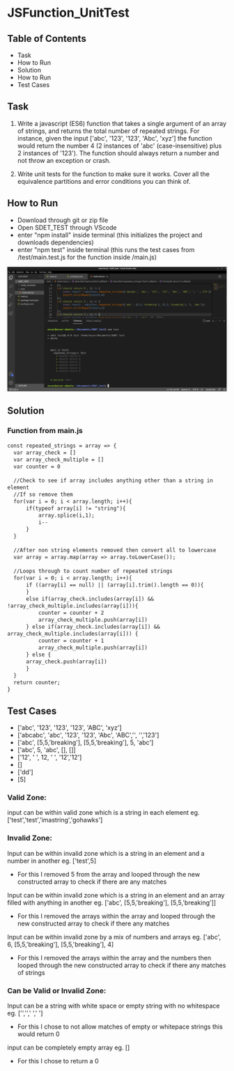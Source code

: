 # JSFunction_UnitTest
## Table of Contents
* Task
* How to Run
* Solution
* How to Run
* Test Cases

## Task

1. Write a javascript (ES6) function that takes a single argument of an array of strings, 
and returns the total number of repeated strings. For instance, given the input 
['abc', '123', '123', 'Abc', 'xyz'] the function would return the number 4 
(2 instances of 'abc' (case-insensitive) plus 2 instances of '123'). The function should 
always return a number and not throw an exception or crash.

2. Write unit tests for the function to make sure it works. Cover all the equivalence 
partitions and error conditions you can think of.

## How to Run

* Download through git or zip file
* Open SDET_TEST through VScode
* enter "npm install" inside terminal (this initializes the project and downloads dependencies)
* enter "npm test" inside terminal (this runs the test cases from /test/main.test.js for the function inside /main.js)

<div align="center"><img width="650" src="testcases.png" /></div>


## Solution

### Function from main.js

    const repeated_strings = array => {
      var array_check = []
      var array_check_multiple = []
      var counter = 0

      //Check to see if array includes anything other than a string in element
      //If so remove them
      for(var i = 0; i < array.length; i++){
          if(typeof array[i] != "string"){
              array.splice(i,1);
              i--
          }
      }

      //After non string elements removed then convert all to lowercase
      var array = array.map(array => array.toLowerCase());

      //Loops through to count number of repeated strings
      for(var i = 0; i < array.length; i++){
          if ((array[i] == null) || (array[i].trim().length == 0)){
          }
          else if(array_check.includes(array[i]) && !array_check_multiple.includes(array[i])){
              counter = counter + 2
              array_check_multiple.push(array[i])
          } else if(array_check.includes(array[i]) && array_check_multiple.includes(array[i])) {
              counter = counter + 1
              array_check_multiple.push(array[i])
          } else {
          array_check.push(array[i])
          }
      }
      return counter;
    }
    
    
## Test Cases

* ['abc', '123', '123', '123', 'ABC', 'xyz']
* ['abcabc', 'abc', '123', '123', 'Abc', 'ABC','', '','123']
* ['abc', [5,5,'breaking'], [5,5,'breaking'], 5, 'abc']
* ['abc', 5, 'abc', [], []]
* ['12', ' ', 12, ' ', '12','12']
* []
* ['dd']
* [5]

### Valid Zone:
input can be within valid zone which is a string in each element eg. ['test','test','imastring','gohawks']

### Invalid Zone:

Input can be within invalid zone which is a string in an element and a number in another eg. ['test',5]
* For this I removed 5 from the array and looped through the new constructed array to check if there are any matches

Input can be within invalid zone which is a string in an element and an array filled with anything in another 
eg. ['abc', [5,5,'breaking'], [5,5,'breaking']]
* For this I removed the arrays within the array and looped through the new constructed array to check if there any matches

Input can be within invalid zone by a mix of numbers and arrays eg. ['abc', 6, [5,5,'breaking'], [5,5,'breaking'], 4]
* For this I removed the arrays within the array and the numbers then looped through the new constructed array to check if there any matches of strings

### Can be Valid or Invalid Zone:

Input can be a string with white space or empty string with no whitespace eg. ['','',' ',' ']
* For this I chose to not allow matches of empty or whitepace strings this would return 0

input can be completely empty array eg. []
* For this I chose to return a 0
